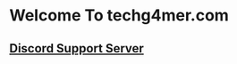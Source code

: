 <h1>Welcome To techg4mer.com</h1>
<h2><a href="https://discord.gg/97C2v9rNVt">Discord Support Server</a></h2>
<h3><a href="https://www.youtube.com/channel/UCIaUjRKg92Df9VeBxrXjv5A"YouTube!</h3>
